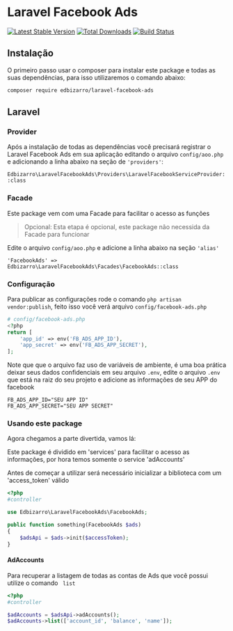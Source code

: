 Laravel Facebook Ads
====

[![Latest Stable Version](http://img.shields.io/github/release/edbizarro/laravel-facebook-ads.svg)](https://packagist.org/packages/edbizarro/laravel-facebook-ads) [![Total Downloads](http://img.shields.io/packagist/dm/edbizarro/laravel-facebook-ads.svg)](https://packagist.org/packages/edbizarro/laravel-facebook-ads) [![Build Status](http://img.shields.io/travis/edbizarro/laravel-facebook-ads.svg)](https://travis-ci.org/edbizarro/laravel-facebook-ads)

Instalação
------------

O primeiro passo usar o composer para instalar este package e todas as suas dependências, para isso utilizaremos o comando abaixo:

```bash
composer require edbizarro/laravel-facebook-ads
```

Laravel
-------

### Provider
Após a instalação de todas as dependências você precisará registrar o Laravel Facebook Ads em sua aplicação editando o arquivo ```config/aoo.php``` e adicionando a linha abaixo na seção de `'providers'`:

```Edbizarro\LaravelFacebookAds\Providers\LaravelFacebookServiceProvider::class```

### Facade
Este package vem com uma Facade para facilitar o acesso as funções
> Opcional: Esta etapa é opcional, este package não necessida da Facade para funcionar

Edite o arquivo ```config/aoo.php``` e adicione a linha abaixo na seção ```'alias'```

```'FacebookAds' => Edbizarro\LaravelFacebookAds\Facades\FacebookAds::class```

### Configuração

Para publicar as configurações rode o comando ```php artisan vendor:publish```, feito isso você verá arquivo `config/facebook-ads.php`

```php
# config/facebook-ads.php
<?php
return [
    'app_id' => env('FB_ADS_APP_ID'),
    'app_secret' => env('FB_ADS_APP_SECRET'),
];
```

Note que que o arquivo faz uso de variáveis de ambiente, é uma boa prática deixar seus dados confidenciais em seu arquivo ```.env```, edite o arquivo ```.env``` que está na raiz do seu projeto e adicione as informações de seu APP do facebook

```
FB_ADS_APP_ID="SEU APP ID"
FB_ADS_APP_SECRET="SEU APP SECRET"
```

### Usando este package

Agora chegamos a parte divertida, vamos lá:

Este package é dividido em 'services' para facilitar o acesso as informações, por hora temos somente o service 'adAccounts'

Antes de começar a utilizar será necessário inicializar a biblioteca com um 'access_token' válido

```php
<?php
#controller

use Edbizarro\LaravelFacebookAds\FacebookAds;

public function something(FacebookAds $ads)
{
    $adsApi = $ads->init($accessToken);
}
```

#### AdAccounts

Para recuperar a listagem de todas as contas de Ads que você possui utilize o comando ``` list```

```php
<?php
#controller

$adAccounts = $adsApi->adAccounts();
$adAccounts->list(['account_id', 'balance', 'name']);
```


